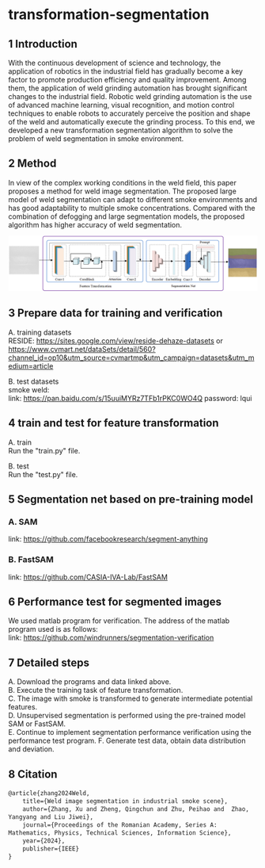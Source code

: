 # transformation-segmentation

## 1 Introduction
With the continuous development of science and technology, the application of robotics in the industrial field has gradually become a key factor to promote production efficiency and quality improvement. Among them, the application of weld grinding automation has brought significant changes to the industrial field. Robotic weld grinding automation is the use of advanced machine learning, visual recognition, and motion control techniques to enable robots to accurately perceive the position and shape of the weld and automatically execute the grinding process. 
To this end, we developed a new transformation segmentation algorithm to solve the problem of weld segmentation in smoke environment.

## 2 Method
In view of the complex working conditions in the weld field, this paper proposes a method for weld image segmentation. The proposed large model of weld segmentation can adapt to different smoke environments and has good adaptability to multiple smoke concentrations. Compared with the combination of defogging and large segmentation models, the proposed algorithm has higher accuracy of weld segmentation.

![image](https://github.com/windrunners/transformation-segmentation/blob/main/method/method.png)


## 3 Prepare data for training and verification
A. training datasets  
RESIDE: <https://sites.google.com/view/reside-dehaze-datasets> or 
<https://www.cvmart.net/dataSets/detail/560?channel_id=op10&utm_source=cvmartmp&utm_campaign=datasets&utm_medium=article>

B. test datasets  
smoke weld:  
link: <https://pan.baidu.com/s/15uuiMYRz7TFb1rPKC0WO4Q>  password: lqui

## 4 train and test for feature transformation
A. train  
Run the "train.py" file.  

B. test  
Run the "test.py" file.  

## 5 Segmentation net based on pre-training model
### A. SAM  
link: <https://github.com/facebookresearch/segment-anything>  
### B. FastSAM
link: <https://github.com/CASIA-IVA-Lab/FastSAM>

## 6 Performance test for segmented images
We used matlab program for verification. The address of the matlab program used is as follows:  
link: <https://github.com/windrunners/segmentation-verification>

## 7 Detailed steps
A. Download the programs and data linked above.  
B. Execute the training task of feature transformation.  
C. The image with smoke is transformed to generate intermediate potential features.  
D. Unsupervised segmentation is performed using the pre-trained model SAM or FastSAM.  
E. Continue to implement segmentation performance verification using the performance test program.
F. Generate test data, obtain data distribution and deviation.

## 8 Citation
```
@article{zhang2024Weld,
    title={Weld image segmentation in industrial smoke scene},
    author={Zhang, Xu and Zheng, Qingchun and Zhu, Peihao and  Zhao, Yangyang and Liu Jiwei},
    journal={Proceedings of the Romanian Academy, Series A: Mathematics, Physics, Technical Sciences, Information Science},
    year={2024},
    publisher={IEEE}
}
```






